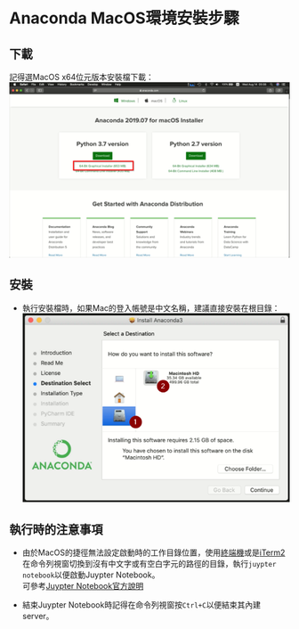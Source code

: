 # Anaconda MacOS環境安裝步驟

## 下載

記得選MacOS x64位元版本安裝檔下載：  
![MacOS installer download](./macos/download_installer.png)

## 安裝

* 執行安裝檔時，如果Mac的登入帳號是中文名稱，建議直接安裝在根目錄：  
   ![choose just me](./macos/install_01.png)

## 執行時的注意事項

* 由於MacOS的捷徑無法設定啟動時的工作目錄位置，使用[終端機](https://support.apple.com/zh-tw/guide/terminal/welcome/mac)或是[iTerm2](https://iterm2.com/)在命令列視窗切換到沒有中文字或有空白字元的路徑的目錄，執行`juypter notebook`以便啟動Juypter Notebook。  
   可參考[Juypter Notebook官方說明](https://jupyter-notebook-beginner-guide.readthedocs.io/en/latest/execute.html#change-jupyter-notebook-startup-folder-mac-os)

* 結束Juypter Notebook時記得在命令列視窗按`Ctrl+C`以便結束其內建server。
